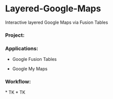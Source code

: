 # Layered-Google-Maps
Interactive layered Google Maps via Fusion Tables



<h3>Project:</h3>

<h3>Applications:</h3>

* Google Fusion Tables

* Google My Maps
  
<h3>Workflow:</h3>
* TK
  * TK
